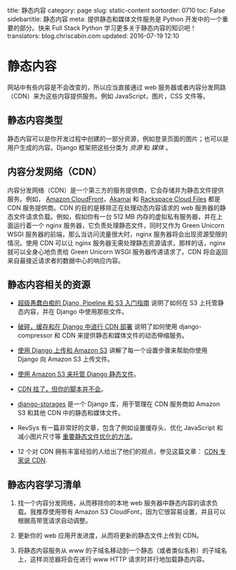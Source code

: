 title: 静态内容
category: page
slug: static-content
sortorder: 0710
toc: False
sidebartitle: 静态内容
meta: 提供静态和媒体文件服务是 Python 开发中的一个重要的部分。快来 Full Stack Python 学习更多关于静态内容的知识吧！
translators: blog.chriscabin.com
updated: 2016-07-19 12:10

# 静态内容
网站中有些内容是不会改变的，所以应当直接通过 web 服务器或者内容分发网路（CDN）来为这些内容提供服务。例如 JavaScript，图片，CSS 文件等。

## 静态内容类型
静态内容可以是你开发过程中创建的一部分资源，例如登录页面的图片；也可以是用户生成的内容。Django 框架把这些分类为 *资源*  和 *媒体* 。

## 内容分发网络（CDN）
内容分发网络（CDN）是一个第三方的服务提供商，它会存储并为静态文件提供服务。例如，
[Amazon CloudFront](http://aws.amazon.com/cloudfront/)，[Akamai](http://www.akamai.com/) 和 [Rackspace Cloud Files](http://www.rackspace.com/cloud/public/files/) 都是 CDN 服务提供商。CDN 的目的是移除正在处理动态内容请求的 web 服务器的静态文件请求负载。例如，假如你有一台 512 MB 内存的虚拟私有服务器，并在上面运行着一个 nginx 服务器，它负责处理静态文件，同时又作为 Green Unicorn WSGI 服务器的前端，那么当访问流量很大时，nginx 服务器将会出现资源受限的情况。使用 CDN 可以让 nginx 服务器无需处理静态资源请求，那样的话，nginx 就可以全身心地负责给 Green Unicorn WSGI 服务器传递请求了。CDN 将会返回来自最接近请求者的数据中心的响应内容。

## 静态内容相关的资源
* [超级愚蠢白痴的 Djano, Pipeline 和 S3 入门指南](http://blog.iambob.me/the-super-stupid-idiots-guide-to-getting-started-with-django-pipeline-and-s3/)
  说明了如何在 S3 上托管静态内容，并在 Django 中使用那些文件。
  
* [破碎，缓存和在 Django 中进行 CDN 部署](http://tech.marksblogg.com/crushing-caching-cdn-django.html)
  说明了如何使用 django-compressor 和 CDN 来提供静态和媒体文件的动态伸缩服务。

* [使用 Django 上传和 Amazon S3](http://pritishc.com/blog/2015/09/06/uploading-with-django-and-amazon-s3/)
  讲解了每一个设置步骤来帮助你使用 Django 向 Amazon S3 上传文件。
  
* [使用 Amazon S3 来托管 Django 静态文件](http://blog.doismellburning.co.uk/2012/07/14/using-amazon-s3-to-host-your-django-static-files/)。

* [CDN 挂了，但你的脚本并不会](http://www.hanselman.com/blog/CDNsFailButYourScriptsDontHaveToFallbackFromCDNToLocalJQuery.aspx)。

* [django-storages](http://django-storages.readthedocs.org/en/latest/) 是一个 Django 库，用于管理在 CDN 服务商如 Amazon S3 和其他 CDN 中的静态和媒体文件。

* RevSys 有一篇非常好的文章，包含了例如设置缓存头、优化 JavaScript 和减小图片尺寸等
  [重要静态文件优化的方法](http://www.revsys.com/12days/front-end-performance/)。

* 12 个对 CDN 拥有丰富经验的人给出了他们的观点，参见这篇文章：
  [CDN 专家说 CDN](https://www.maxcdn.com/blog/cdn-experts-on-cdns/).


## 静态内容学习清单
1. 找一个内容分发网络，从而移除你的本地 web 服务器中静态内容的请求负载。我推荐使用带有  Amazon S3 CloudFont，因为它很容易设置，并且可以根据高带宽请求自动调整。

1. 更新你的 web 应用开发进度，从而将更新的静态文件上传到 CDN。

1. 将静态内容服务从 www 的子域名移动到一个静态（或者类似名称）的子域名上，这样浏览器将会在进行 www HTTP 请求时并行地加载静态内容。

